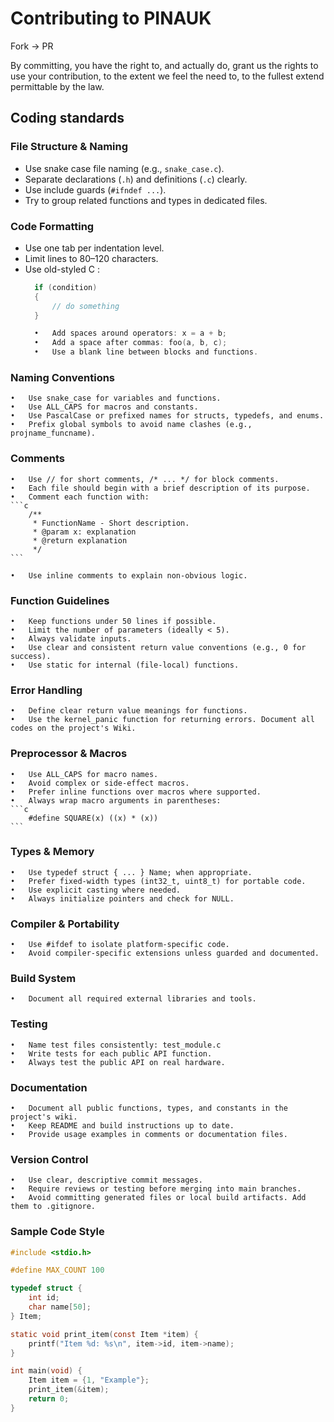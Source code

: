 # Contributing to PINAUK

Fork -> PR

By committing, you have the right to, and actually do, grant us the rights to use your contribution, to the extent we feel the need to, to the fullest extend permittable by the law.



## Coding standards

### File Structure & Naming

- Use snake case file naming (e.g., `snake_case.c`).
- Separate declarations (`.h`) and definitions (`.c`) clearly.
- Use include guards (`#ifndef ...`).
- Try to group related functions and types in dedicated files.

### Code Formatting

- Use one tab per indentation level.
- Limit lines to 80–120 characters.
- Use old-styled C :
  ```c
    if (condition) 
    {
        // do something
    }

	•	Add spaces around operators: x = a + b;
	•	Add a space after commas: foo(a, b, c);
	•	Use a blank line between blocks and functions.

### Naming Conventions
	•	Use snake_case for variables and functions.
	•	Use ALL_CAPS for macros and constants.
	•	Use PascalCase or prefixed names for structs, typedefs, and enums.
	•	Prefix global symbols to avoid name clashes (e.g., projname_funcname).

### Comments
	•	Use // for short comments, /* ... */ for block comments.
	•	Each file should begin with a brief description of its purpose.
	•	Comment each function with:
    ```c
        /**
         * FunctionName - Short description.
         * @param x: explanation
         * @return explanation
         */
    ```

	•	Use inline comments to explain non-obvious logic.

### Function Guidelines
	•	Keep functions under 50 lines if possible.
	•	Limit the number of parameters (ideally < 5).
	•	Always validate inputs.
	•	Use clear and consistent return value conventions (e.g., 0 for success).
	•	Use static for internal (file-local) functions.

### Error Handling
	•	Define clear return value meanings for functions.
	•	Use the kernel_panic function for returning errors. Document all codes on the project's Wiki. 

### Preprocessor & Macros
	•	Use ALL_CAPS for macro names.
	•	Avoid complex or side-effect macros.
	•	Prefer inline functions over macros where supported.
	•	Always wrap macro arguments in parentheses:
    ```c
        #define SQUARE(x) ((x) * (x))
    ```


### Types & Memory
	•	Use typedef struct { ... } Name; when appropriate.
	•	Prefer fixed-width types (int32_t, uint8_t) for portable code.
	•	Use explicit casting where needed.
	•	Always initialize pointers and check for NULL.

### Compiler & Portability
	•	Use #ifdef to isolate platform-specific code.
	•	Avoid compiler-specific extensions unless guarded and documented.

### Build System
	•	Document all required external libraries and tools.

### Testing
	•	Name test files consistently: test_module.c
	•	Write tests for each public API function.
    •   Always test the public API on real hardware.

### Documentation
	•	Document all public functions, types, and constants in the project's wiki.
	•	Keep README and build instructions up to date.
	•	Provide usage examples in comments or documentation files.

### Version Control
	•	Use clear, descriptive commit messages.
	•	Require reviews or testing before merging into main branches.
	•	Avoid committing generated files or local build artifacts. Add them to .gitignore.

### Sample Code Style
```c
#include <stdio.h>

#define MAX_COUNT 100

typedef struct {
    int id;
    char name[50];
} Item;

static void print_item(const Item *item) {
    printf("Item %d: %s\n", item->id, item->name);
}

int main(void) {
    Item item = {1, "Example"};
    print_item(&item);
    return 0;
}
```
